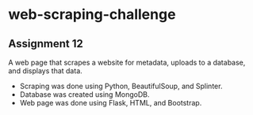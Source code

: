 # web-scraping-challenge
Assignment 12
-
A web page that scrapes a website for metadata, uploads to a database, and displays that data.
- Scraping was done using Python, BeautifulSoup, and Splinter.
- Database was created using MongoDB.
- Web page was done using Flask, HTML, and Bootstrap.
